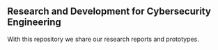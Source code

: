 ## Research and Development for Cybersecurity Engineering
With this repository we share our research reports and prototypes.
